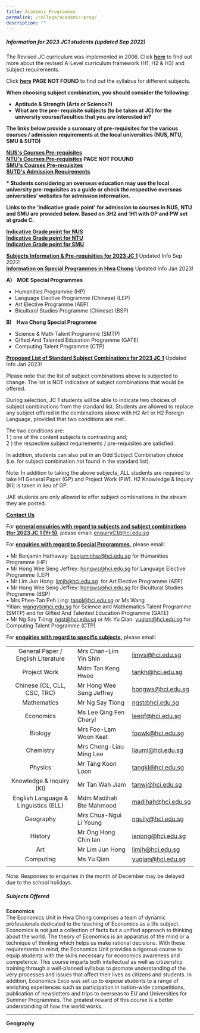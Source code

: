 ```yaml
---
title: Academic Programmes
permalink: /college/academic-prog/
description: ""
---
```

##### Information for 2023 JC1 students (updated Sep 2022)

The Revised JC curriculum was implemented in 2006. Click&nbsp;**[here](https://www.moe.gov.sg/post-secondary/a-level-curriculum-and-subject-syllabuses)**&nbsp;to find out more about the revised A-Level curriculum framework (H1, H2 &amp; H3) and subject requirements.

Click&nbsp;**[here](https://www.seab.gov.sg/home/examinations/gce-a-level/a-level-syllabuses-examined-for-school-candidates-2022)** **PAGE NOT FOUND**&nbsp;to find out the syllabus for different subjects.

**When choosing subject combination, you should consider the following:**
*   **Aptitude &amp; Strength (Arts or Science?)**
*   **What are the pre- requisite subjects (to be taken at JC) for the university course/faculties that you are interested in?**

**The links below provide a summary of pre-requisites for the various courses / admission requirements at the local universities (NUS, NTU, SMU &amp; SUTD)**

**[NUS's Courses Pre-requisites](http://www.nus.edu.sg/oam/apply-to-nus/A-levels-admissions-req-to-NUS.html)**<br>
**[NTU's Courses Pre-requisites](http://admissions.ntu.edu.sg/UndergraduateAdmissions/Pages/ALevel.aspx)** **PAGE NOT FOUUND**<br>
**[SMU's Courses Pre-requisites](http://admissions.smu.edu.sg/admissions-requirements/singapore-cambridge-gce-a-level)**<br>
**[SUTD's Admission Requirements](http://www.sutd.edu.sg/Admissions/Undergraduate/Application/Admissions-Requirements/Singapore-Cambridge-GCE-A-Level)**

**\* Students considering an overseas education may use the local university pre-requisites as a guide or check the respective overseas universities’ websites for admission information.**

**Links to the 'indicative grade point' for admission to courses in NUS, NTU and SMU are provided below. Based on 3H2 and 1H1 with GP and PW set at grade C.**

**[Indicative Grade point for NUS](http://www.nus.edu.sg/oam/gradeprofile/sprogramme-igp.html)**<br>  **[Indicative Grade point for NTU](https://www.ntu.edu.sg/admissions/undergraduate/indicative-grade-profile)**<br> 
**[Indicative Grade point for SMU](https://admissions.smu.edu.sg/admissions-requirements/indicative-grade-profile)**

**[Subjects Information &amp; Pre-requisities for 2023 JC 1](/files/a_level_subjects_info_for_2023_jc_1_final_16_sep22_c094b530ad.pdf)** Updated Info&nbsp;Sep 2022! <br>
**[Information on Special Programmes in Hwa Chong](/files/special_programme_2023_jan_2b1fa41cce.pdf)** Updated Info&nbsp;Jan 2023!

**A)&nbsp;&nbsp;&nbsp; MOE Special Programmes**
*   Humanities Programme (HP)
*   Language Elective Programme (Chinese) (LEP)
*   Art Elective Programme (AEP)
*   Bicultural Studies Programme (Chinese) (BSP)

**B)&nbsp;&nbsp;&nbsp; Hwa Chong Special Programme**
*   Science &amp; Math Talent Programme (SMTP)
*   Gifted And Talented Education Programme (GATE)
*   Computing Talent Programme (CTP)

**[Proposed List of Standard Subject Combinations for 2023 JC 1](/files/hci_college_standard_subject_combinations_for_2023_jan_jc_1_final_ee1e16480e.pdf)** Updated Info&nbsp;Jan 2023!

Please note that the list of subject combinations above is subjected to change. The list is NOT indicative of subject combinations that would be offered.

During selection, JC 1 students will be able to indicate two choices of subject combinations from the standard list. Students are allowed to replace any subject offered in the combinations above with H2 Art or H2 Foreign Language, provided that two conditions are met.

The two conditions are:<br>
1 ) one of the content subjects is contrasting and; <br>
2 ) the respective subject requirements / pre-requisites are satisfied.

In addition, students can also put in an Odd Subject Combination choice (i.e. for subject combination not found in the standard list).

Note: In addition to taking the above subjects, ALL students are required to take H1 General Paper (GP) and Project Work (PW). H2 Knowledge &amp; Inquiry (KI) is taken in lieu of GP.

JAE students are only allowed to offer subject combinations in the stream they are posted.

<b><u>Contact Us</u></b>

For&nbsp;<b><u>general enquiries with regard to subjects and subject combinations (for 2023 JC 1 (Yr 5)</u></b>, please email:&nbsp;[enquiryC1@hci.edu.sg](mailto:enquiryC1@hci.edu.sg)

For <b><u>enquiries with regard to Special Programmes,</u></b> please email:

• Mr Benjamin Hathaway:&nbsp;[benjaminhw@hci.edu.sg](mailto:benjaminhw@hci.edu.sg)&nbsp;for Humanities Programme (HP)  
• Mr Hong Wee Seng Jeffrey:&nbsp;[hongws@hci.edu.sg](mailto:hongws@hci.edu.sg)&nbsp;for Language Elective Programme (LEP)  
• Mr Lim Jun Hong:&nbsp;[limjh@hci.edu.sg](mailto:limjh@hci.edu.sg)&nbsp;&nbsp;for Art Elective Programme (AEP)  
•&nbsp;Mr Hong Wee Seng Jeffrey:&nbsp;[hongws@hci.edu.sg](mailto:hongws@hci.edu.sg)&nbsp;for Bicultural Studies Programme (BSP)  
• Mrs Phee-Tan Peh Ling:&nbsp;[tanpl@hci.edu.sg](mailto:tanpl@hci.edu.sg)&nbsp;or Ms Wang Yitian:&nbsp;[wangyt@hci.edu.sg](mailto:wangyt@hci.edu.sg)&nbsp;for Science and Mathematics Talent Programme (SMTP) and for Gifted And Talented Education Programme (GATE)  
• Mr Ng Say Tiong:&nbsp;[ngst@hci.edu.sg](mailto:ngst@hci.edu.sg)&nbsp;or Ms Yu Qian:&nbsp;[yuqian@hci.edu.sg](mailto:yuqian@hci.edu.sg)&nbsp;for Computing Talent Programme (CTP)

For <b><u>enquiries with regard to specific subjects,</u></b> please email:

|   |   |   |
|:-:|---|---|
| General Paper / English Literature  | Mrs Chan-Lim Yin Shin  | [limys@hci.edu.sg](mailto:limys@hci.edu.sg)  |
| Project Work  | Mdm Tan Keng Hwee  | [tankh@hci.edu.sg](mailto:eileen@hci.edu.sg)  |
| Chinese (CL, CLL, CSC, TRC)  | Mr Hong Wee Seng Jeffrey  | [hongws@hci.edu.sg](mailto:lowyy@hci.edu.sg)  |
| Mathematics  | Mr Ng Say Tiong  | [ngst@hci.edu.sg](mailto:ngst@hci.edu.sg)  |
| Economics  | Ms Lee Qing Fen Cheryl  | [leeqf@hci.edu.sg](mailto:deborah@hci.edu.sg)  |
| Biology  | Mrs Foo-Lam Woon Keat  | [foowk@hci.edu.sg](mailto:foowk@hci.edu.sg)  |
| Chemistry  | Mrs Cheng-Liau Ming Lee  | [liauml@hci.edu.sg](mailto:benjaminchan@hci.edu.sg)  |
| Physics  | Mr Tang Koon Loon  | [tangkl@hci.edu.sg](mailto:tangkl@hci.edu.sg)  |
| Knowledge &amp; Inquiry (KI)  | Mr Tan Wah Jiam  | [tanwj@hci.edu.sg](mailto:tanwj@hci.edu.sg)  |
| English Language &amp; Linguistics (ELL)  | Mdm Madihah Bte Mahmood  | [madihah@hci.edu.sg](mailto:madihah@hci.edu.sg)  |
| Geography  | Mrs Chua-Ngui Li Young  | [nguily@hci.edu.sg](mailto:nguily@hci.edu.sg)  |
| History  | Mr Ong Hong Chin Ian  | [ianong@hci.edu.sg](mailto:ianong@hci.edu.sg)  |
| Art  | Mr Lim Jun Hong  | [limjh@hci.edu.sg](mailto:limjh@hci.edu.sg)  |
| Computing  | Ms Yu Qian  | [yuqian@hci.edu.sg](mailto:yuqian@hci.edu.sg)  |
|   |   |   |

Note: Responses to enquiries in the month of December may be delayed due to the school holidays.

##### Subjects Offered

**Economics**<br>
The Economics Unit in Hwa Chong comprises a team of dynamic professionals dedicated to the teaching of Economics as a life subject. Economics is not just a collection of facts but a unified approach to thinking about the world. The theory of Economics is an apparatus of the mind or a technique of thinking which helps us make rational decisions. With these requirements in mind, the Economics Unit provides a rigorous course to equip students with the skills necessary for economics awareness and competence. This course imparts both intellectual as well as citizenship training through a well-planned syllabus to promote understanding of the very processes and issues that affect their lives as citizens and students. In addition, Economics Exco was set up to expose students to a range of enriching experiences such as participation in nation-wide competitions, publication of newsletters and trips to overseas to EU and Universities for Summer Programmes. The greatest reward of this course is a better understanding of how the world works.

----

**Geography**
